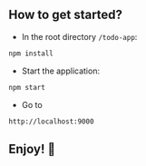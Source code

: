 ## How to get started?

* In the root directory `/todo-app`:
```sh
npm install
```

* Start the application:
```sh
npm start
```

* Go to
```text
http://localhost:9000
```

## Enjoy! 🚀
